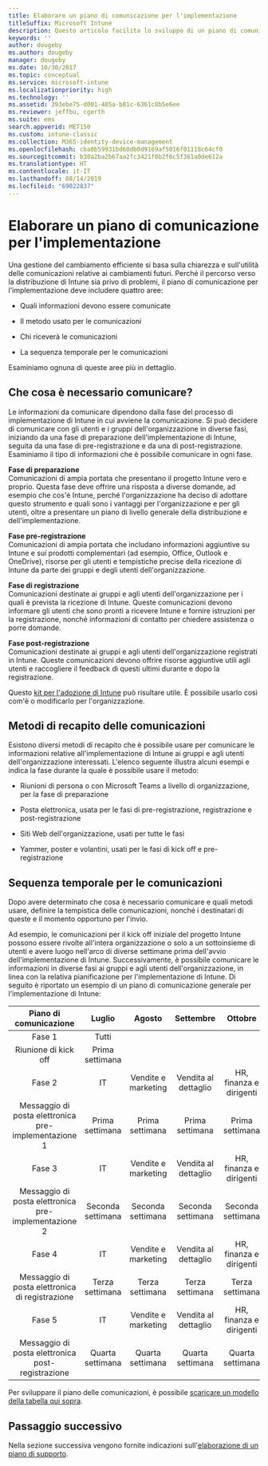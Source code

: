 ```yaml
---
title: Elaborare un piano di comunicazione per l'implementazione
titleSuffix: Microsoft Intune
description: Questo articolo facilita lo sviluppo di un piano di comunicazione per l'implementazione della distribuzione di Microsoft Intune.
keywords: ''
author: dougeby
ms.author: dougeby
manager: dougeby
ms.date: 10/30/2017
ms.topic: conceptual
ms.service: microsoft-intune
ms.localizationpriority: high
ms.technology: ''
ms.assetid: 393ebe75-d001-485a-b81c-6361c8b5e6ee
ms.reviewer: jeffbu, cgerth
ms.suite: ems
search.appverid: MET150
ms.custom: intune-classic
ms.collection: M365-identity-device-management
ms.openlocfilehash: cba8b59931bd60db0d9169af5016f01118c64cf0
ms.sourcegitcommit: b30a2ba2b67aa2fc3421f0b2f6c5f361a0de612a
ms.translationtype: HT
ms.contentlocale: it-IT
ms.lasthandoff: 08/14/2019
ms.locfileid: "69022837"
---
```

# <a name="develop-a-rollout-communication-plan"></a>Elaborare un piano di comunicazione per l'implementazione

Una gestione del cambiamento efficiente si basa sulla chiarezza e sull'utilità delle comunicazioni relative ai cambiamenti futuri. Perché il percorso verso la distribuzione di Intune sia privo di problemi, il piano di comunicazione per l'implementazione deve includere quattro aree:

- Quali informazioni devono essere comunicate

- Il metodo usato per le comunicazioni

- Chi riceverà le comunicazioni

- La sequenza temporale per le comunicazioni

Esaminiamo ognuna di queste aree più in dettaglio.

## <a name="what-needs-to-be-communicated"></a>Che cosa è necessario comunicare?

Le informazioni da comunicare dipendono dalla fase del processo di implementazione di Intune in cui avviene la comunicazione. Si può decidere di comunicare con gli utenti e i gruppi dell'organizzazione in diverse fasi, iniziando da una fase di preparazione dell'implementazione di Intune, seguita da una fase di pre-registrazione e da una di post-registrazione. Esaminiamo il tipo di informazioni che è possibile comunicare in ogni fase.

**Fase di preparazione** <br/>Comunicazioni di ampia portata che presentano il progetto Intune vero e proprio. Questa fase deve offrire una risposta a diverse domande, ad esempio che cos'è Intune, perché l'organizzazione ha deciso di adottare questo strumento e quali sono i vantaggi per l'organizzazione e per gli utenti, oltre a presentare un piano di livello generale della distribuzione e dell'implementazione.

**Fase pre-registrazione**<br/> Comunicazioni di ampia portata che includano informazioni aggiuntive su Intune e sui prodotti complementari (ad esempio, Office, Outlook e OneDrive), risorse per gli utenti e tempistiche precise della ricezione di Intune da parte dei gruppi e degli utenti dell'organizzazione.

**Fase di registrazione**<br/> Comunicazioni destinate ai gruppi e agli utenti dell'organizzazione per i quali è prevista la ricezione di Intune. Queste comunicazioni devono informare gli utenti che sono pronti a ricevere Intune e fornire istruzioni per la registrazione, nonché informazioni di contatto per chiedere assistenza o porre domande.

**Fase post-registrazione**<br/> Comunicazioni destinate ai gruppi e agli utenti dell'organizzazione registrati in Intune. Queste comunicazioni devono offrire risorse aggiuntive utili agli utenti e raccogliere il feedback di questi ultimi durante e dopo la registrazione.

Questo [kit per l'adozione di Intune](https://aka.ms/IntuneAdoptionKit) può risultare utile. È possibile usarlo così com'è o modificarlo per l'organizzazione.

## <a name="communication-delivery-methods"></a>Metodi di recapito delle comunicazioni

Esistono diversi metodi di recapito che è possibile usare per comunicare le informazioni relative all'implementazione di Intune ai gruppi e agli utenti dell'organizzazione interessati. L'elenco seguente illustra alcuni esempi e indica la fase durante la quale è possibile usare il metodo:

- Riunioni di persona o con Microsoft Teams a livello di organizzazione, per la fase di preparazione

- Posta elettronica, usata per le fasi di pre-registrazione, registrazione e post-registrazione

- Siti Web dell'organizzazione, usati per tutte le fasi

- Yammer, poster e volantini, usati per le fasi di kick off e pre-registrazione

## <a name="communications-timeline"></a>Sequenza temporale per le comunicazioni

Dopo avere determinato che cosa è necessario comunicare e quali metodi usare, definire la tempistica delle comunicazioni, nonché i destinatari di queste e il momento opportuno per l'invio.

Ad esempio, le comunicazioni per il kick off iniziale del progetto Intune possono essere rivolte all'intera organizzazione o solo a un sottoinsieme di utenti e avere luogo nell'arco di diverse settimane prima dell'avvio dell'implementazione di Intune. Successivamente, è possibile comunicare le informazioni in diverse fasi ai gruppi e agli utenti dell'organizzazione, in linea con la relativa pianificazione per l'implementazione di Intune. Di seguito è riportato un esempio di un piano di comunicazione generale per l'implementazione di Intune:

  | **Piano di comunicazione** | **Luglio** | **Agosto** | **Settembre** | **Ottobre** |
|:---:|:---:|:---:|:---:|:---:|
| Fase 1  | Tutti |  |  |  |                                                         
| Riunione di kick off | Prima settimana |  |  |  |                                                         
| Fase 2 | IT | Vendite e marketing | Vendita al dettaglio | HR, finanza e dirigenti |
| Messaggio di posta elettronica pre-implementazione 1 | Prima settimana | Prima settimana | Prima settimana | Prima settimana |
| Fase 3 | IT | Vendite e marketing | Vendita al dettaglio | HR, finanza e dirigenti |
| Messaggio di posta elettronica pre-implementazione 2 | Seconda settimana | Seconda settimana | Seconda settimana | Seconda settimana |
| Fase 4 | IT | Vendite e marketing | Vendita al dettaglio | HR, finanza e dirigenti |
| Messaggio di posta elettronica di registrazione | Terza settimana | Terza settimana | Terza settimana | Terza settimana |
| Fase 5 | IT | Vendite e marketing | Vendita al dettaglio | HR, finanza e dirigenti |
| Messaggio di posta elettronica post-registrazione | Quarta settimana | Quarta settimana | Quarta settimana | Quarta settimana |

Per sviluppare il piano delle comunicazioni, è possibile [scaricare un modello della tabella qui sopra](https://gallery.technet.microsoft.com/Intune-deployment-planning-fae156c2?redir=0).

## <a name="next-step"></a>Passaggio successivo

Nella sezione successiva vengono fornite indicazioni sull'[elaborazione di un piano di supporto](planning-guide-support-plan.md).

